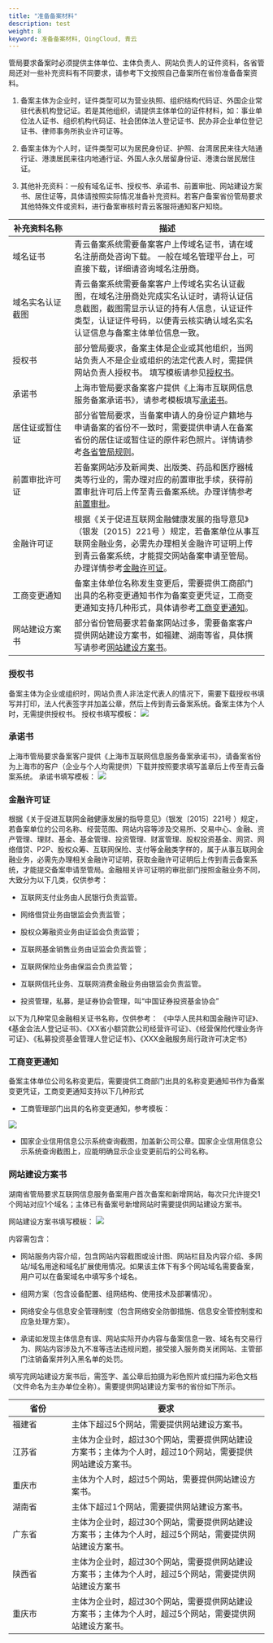 ```yaml
---
title: "准备备案材料"
description: test
weight: 8
keyword: 准备备案材料, QingCloud, 青云
---
```




管局要求备案时必须提供主体单位、主体负责人、网站负责人的证件资料，各省管局还对一些补充资料有不同要求，请参考下文按照自己备案所在省份准备备案资料。

1. 备案主体为企业时，证件类型可以为营业执照、组织结构代码证、外国企业常驻代表机构登记证。若是其他组织，请提供主体单位的证件材料，如：事业单位法人证书、组织机构代码证、社会团体法人登记证书、民办非企业单位登记证书、律师事务所执业许可证等。

2. 备案主体为个人时，证件类型可以为居民身份证、护照、台湾居民来往大陆通行证、港澳居民来往内地通行证、外国人永久居留身份证、港澳台居民居住证。

3. 其他补充资料：一般有域名证书、授权书、承诺书、前置审批、网站建设方案书、居住证等，具体请按照实际情况准备补充资料。若客户备案省份管局要求其他特殊文件或资料，进行备案审核时青云客服将通知客户知晓。

| <div style="width:100px">补充资料名称</div> | 描述                                                         |
| ------------------------------------------- | ------------------------------------------------------------ |
| 域名证书                                    | 青云备案系统需要备案客户上传域名证书，请在域名注册商处咨询下载。   一般在域名管理平台上，可直接下载，详细请咨询域名注册商。 |
| 域名实名认证截图                            | 青云备案系统需要备案客户上传域名实名认证截图，在域名注册商处完成实名认证时，请将认证信息截图，截图需显示认证的持有人信息，认证证件类型，认证证件号码，以便青云核实确认域名实名认证信息与备案主体单位信息一致。 |
| 授权书                                      | 部分管局要求，备案主体是企业或其他组织，当网站负责人不是企业或组织的法定代表人时，需提供网站负责人授权书。   填写模板请参见[授权书](#授权书)。 |
| 承诺书                                      | 上海市管局要求备案客户提供《上海市互联网信息服务备案承诺书》，请参考模板填写[承诺书](#承诺书)。 |
| 居住证或暂住证                              | 部分省管局要求，当备案申请人的身份证户籍地与申请备案的省份不一致时，需要提供申请人在备案省份的居住证或暂住证的原件彩色照片。详情请参考[各省管局规则](../policy_requirement/policy_requirement/)。 |
| 前置审批许可证                              | 若备案网站涉及新闻类、出版类、药品和医疗器械类等行业的，需办理对应的前置审批手续，获得前置审批许可后上传至青云备案系统。办理详情参考[前置审批](../pre_approval/)。 |
| 金融许可证                                  | 根据《关于促进互联网金融健康发展的指导意见》（银发〔2015〕221号  ）规定，若备案单位从事互联网金融业务，必需先办理相关金融许可证明上传到青云备案系统，才能提交网站备案申请至管局。办理详情参考[金融许可证](#金融许可证)。 |
| 工商变更通知                                | 备案主体单位名称发生变更后，需要提供工商部门出具的名称变更通知书作为备案变更凭证，工商变更通知支持几种形式，具体请参考[工商变更通知](#工商变更通知)。 |
| 网站建设方案书                              | 部分省份管局要求若备案网站过多，需要备案客户提供网站建设方案书，如福建、湖南等省，具体撰写请参考[网站建设方案书](#网站建设方案书)。 |

### 授权书

备案主体为企业或组织时，网站负责人非法定代表人的情况下，需要下载授权书填写并打印，法人代表签字并加盖公章，然后上传到青云备案系统。备案主体为个人时，无需提供授权书。
授权书填写模板：
![](../../_images/letter_of_authorization.png)

### 承诺书

上海市管局要求备案客户提供《上海市互联网信息服务备案承诺书》，请备案省份为上海市的客户（企业与个人均需提供）下载并按照要求填写盖章后上传至青云备案系统。
承诺书填写模板：
![](../../_images/commitment.png)

### 金融许可证

根据《关于促进互联网金融健康发展的指导意见》（银发〔2015〕221号 ）规定，若备案单位的公司名称、经营范围、网站内容等涉及交易所、交易中心、金融、资产管理、理财、基金、基金管理、投资管理、财富管理、股权投资基金、网贷、网络借贷、P2P、股权众筹、互联网保险、支付等金融类字样的，属于从事互联网金融业务，必需先办理相关金融许可证明，获取金融许可证明后上传到青云备案系统，才能提交备案申请至管局。金融相关许可证明的审批部门按照金融业务不同，大致分为以下几类，仅供参考：

* 互联网支付业务由人民银行负责监管。

* 网络借贷业务由银监会负责监管；

* 股权众筹融资业务由证监会负责监管；

* 互联网基金销售业务由证监会负责监管；

* 互联网保险业务由保监会负责监管；

* 互联网信托业务、互联网消费金融业务由银监会负责监管。

* 投资管理，私募，是证券协会管理，叫“中国证券投资基金协会”

以下为几种常见金融相关证书名称，仅供参考：
《中华人民共和国金融许可证》、《基金会法人登记证书》、《XX省小额贷款公司经营许可证》、《经营保险代理业务许可证》、《私募投资基金管理人登记证书》、《XXX金融服务局行政许可决定书》

### 工商变更通知

备案主体单位公司名称变更后，需要提供工商部门出具的名称变更通知书作为备案变更凭证，工商变更通知支持以下几种形式

* 工商管理部门出具的名称变更通知，参考模板：

![](../../_images/change_notification.png)

* 国家企业信用信息公示系统查询截图，加盖新公司公章。国家企业信用信息公示系统查询截图上，应能明确显示企业变更前后的公司名称。

### 网站建设方案书

湖南省管局要求互联网信息服务备案用户首次备案和新增网站，每次只允许提交1个网站对应1个域名；主体已有备案号新增网站时需要提供网站建设方案书。

网站建设方案书填写模板：
![](../../_images/website_solution.png)

内容需包含：

* 网站服务内容介绍，包含网站内容截图或设计图、网站栏目及内容介绍、多网站/域名用途和域名扩展使用情况。如果该主体下有多个网站域名需要备案，用户可以在备案域名中填写多个域名。

* 组网方案（包含设备配置、组网结构、使用技术及部署情况）。

* 网络安全与信息安全管理制度（包含网络安全防御措施、信息安全管控制度和应急处理方案）。

* 承诺如发现主体信息有误、网站实际开办内容与备案信息一致、域名有交易行为、网站内容涉及九不准等违法违规问题，接受接入服务商关闭网站、主管部门注销备案并列入黑名单的处罚。

填写完网站建设方案书后，需签字、盖公章后拍摄为彩色照片或扫描为彩色文档（文件命名为主办单位全称）。需要提供网站建设方案书的省份如下所示。

| <div style="width:100px">省份</div>     | 要求                        |
| ---------------- | ------------------------------------------------- |
| 福建省         | 主体下超过5个网站，需要提供网站建设方案书。 |
| 江苏省 | 主体为企业时，超过30个网站，需要提供网站建设方案书；主体为个人时，超过10个网站，需要提供网站建设方案书。 |
| 重庆市     | 主体为个人时，超过5个网站，需要提供网站建设方案书。 |
| 湖南省     | 主体下超过1个网站，需要提供网站建设方案书。 |
| 广东省 | 主体为企业时，超过30个网站，需要提供网站建设方案书；主体为个人时，超过5个网站，需要提供网站建设方案书。 |
| 陕西省 | 主体为企业时，超过30个网站，需要提供网站建设方案书；主体为个人时，超过5个网站，需要提供网站建设方案书 |
| 重庆市      | 主体为企业时，超过30个网站，需要提供网站建设方案书；主体为个人时，超过5个网站，需要提供网站建设方案书。 |


